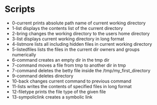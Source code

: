 # Scripts
* 0-current prints absolute path name of current working directory
* 1-list displays the contents list of the current directory
* 2-bring changes the working directory to the users home directory
* 3-list displays current working directory in long format
* 4-listmore lists all including hidden files in current working directory
* 5-listedfiles lists the files in the current dir owners and groups numerically
* 6-command creates an empty dir in the tmp dir
* 7-command moves a file from tmp to another dir in tmp
* 7-command deletes the betty file inside the /tmp/my_first_directory
* 9-command deletes directory
* 10-back changes current command to previous command
* 11-lists writes the contents of specified files in long format
* 12-filetype prints the file type of the given file
* 13-sympoliclink creates a symbolic link 
